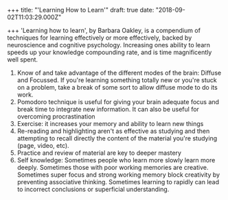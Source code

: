 
+++
title: "'Learning How to Learn'"
draft: true
date: "2018-09-02T11:03:29.000Z"

+++
'Learning how to learn', by Barbara Oakley, is a compendium of techniques for
learning effectively or more effectively, backed by neuroscience and cognitive
psychology. Increasing ones ability to learn speeds up your knowledge
compounding rate, and is time magnificently well spent.

 1. Know of and take advantage of the different modes of the brain: Diffuse and
    Focussed. If you're learning something totally new or you're stuck on a
    problem, take a break of some sort to allow diffuse mode to do its work.
 2. Pomodoro  technique is useful for giving your brain adequate focus and break
    time to integrate new information. It can also be useful for overcoming
    procrastination
 3. Exercise: it increases your memory and ability to learn new things
 4. Re-reading and highlighting aren't as effective as studying and then
    attempting to recall  directly the content of the material you're studying
    (page, video, etc).
 5. Practice and review  of material are key to deeper mastery
 6. Self knowledge: Sometimes people who learn more slowly learn more deeply.
    Sometimes those with poor working memories are creative. Sometimes super
    focus and strong working memory block creativity by preventing associative
    thinking. Sometimes learning to rapidly can lead to incorrect conclusions or
    superficial understanding.
